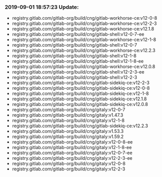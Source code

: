 ### 2019-09-01 18:57:23 Update:

- registry.gitlab.com/gitlab-org/build/cng/gitlab-workhorse-ce:v12-0-8
- registry.gitlab.com/gitlab-org/build/cng/gitlab-workhorse-ce:v12-2-3
- registry.gitlab.com/gitlab-org/build/cng/gitlab-workhorse-ce:v12.1.8
- registry.gitlab.com/gitlab-org/build/cng/gitlab-shell:v12-0-7-ee
- registry.gitlab.com/gitlab-org/build/cng/gitlab-workhorse-ce:v12-1-8
- registry.gitlab.com/gitlab-org/build/cng/gitlab-shell:v12-0-7
- registry.gitlab.com/gitlab-org/build/cng/gitlab-workhorse-ce:v12.2.3
- registry.gitlab.com/gitlab-org/build/cng/gitlab-shell:v12-1-8
- registry.gitlab.com/gitlab-org/build/cng/gitlab-shell:v12-1-8-ee
- registry.gitlab.com/gitlab-org/build/cng/gitlab-workhorse-ce:v12.0.8
- registry.gitlab.com/gitlab-org/build/cng/gitlab-shell:v12-2-3-ee
- registry.gitlab.com/gitlab-org/build/cng/gitlab-shell:v12-2-3
- registry.gitlab.com/gitlab-org/build/cng/gitlab-sidekiq-ce:v12-2-3
- registry.gitlab.com/gitlab-org/build/cng/gitlab-sidekiq-ce:v12-0-8
- registry.gitlab.com/gitlab-org/build/cng/gitlab-sidekiq-ce:v12-1-8
- registry.gitlab.com/gitlab-org/build/cng/gitlab-sidekiq-ce:v12.1.8
- registry.gitlab.com/gitlab-org/build/cng/gitlab-sidekiq-ce:v12.0.8
- registry.gitlab.com/gitlab-org/build/cng/gitaly:v12-0-7
- registry.gitlab.com/gitlab-org/build/cng/gitaly:v1.47.3
- registry.gitlab.com/gitlab-org/build/cng/gitaly:v12-1-8
- registry.gitlab.com/gitlab-org/build/cng/gitlab-sidekiq-ce:v12.2.3
- registry.gitlab.com/gitlab-org/build/cng/gitaly:v1.53.3
- registry.gitlab.com/gitlab-org/build/cng/gitaly:v1.59.2
- registry.gitlab.com/gitlab-org/build/cng/gitaly:v12-0-8-ee
- registry.gitlab.com/gitlab-org/build/cng/gitaly:v12-1-8-ee
- registry.gitlab.com/gitlab-org/build/cng/gitaly:v12-0-7-ee
- registry.gitlab.com/gitlab-org/build/cng/gitaly:v12-2-3-ee
- registry.gitlab.com/gitlab-org/build/cng/gitaly:v12-0-8
- registry.gitlab.com/gitlab-org/build/cng/gitaly:v12-2-3

